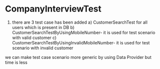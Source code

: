 # CompanyInterviewTest
1) there are 3 test case has been added
   a) CustomerSearchTest for all users which is present in DB
   b) CustomerSearchTestByUsingMobileNumber- it is used for test scenario with valid customer
   c) CustomerSearchTestByUsingInvalidMobileNumber- it is used for test scenario with invalid customer
   
  we can make test case scenario more generic by using Data Provider but time is less  
